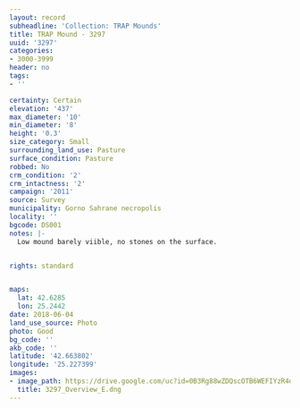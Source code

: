 ```yaml
---
layout: record
subheadline: 'Collection: TRAP Mounds'
title: TRAP Mound - 3297
uuid: '3297'
categories:
- 3000-3999
header: no
tags:
- ''

certainty: Certain
elevation: '437'
max_diameter: '10'
min_diameter: '8'
height: '0.3'
size_category: Small
surrounding_land_use: Pasture
surface_condition: Pasture
robbed: No
crm_condition: '2'
crm_intactness: '2'
campaign: '2011'
source: Survey
municipality: Gorno Sahrane necropolis
locality: ''
bgcode: DS001
notes: |-
  Low mound barely viible, no stones on the surface.


rights: standard


maps:
  lat: 42.6285
  lon: 25.2442
date: 2018-06-04
land_use_source: Photo
photo: Good
bg_code: ''
akb_code: ''
latitude: '42.663802'
longitude: '25.227399'
images:
- image_path: https://drive.google.com/uc?id=0B3Rg88wZDQscOTB6WEFIYzR4dFk
  title: 3297_Overview_E.dng
---
```

